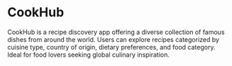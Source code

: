 # CookHub
CookHub is a recipe discovery app offering a diverse collection of famous dishes from around the world. Users can explore recipes categorized by cuisine type, country of origin, dietary preferences, and food category. Ideal for food lovers seeking global culinary inspiration.
